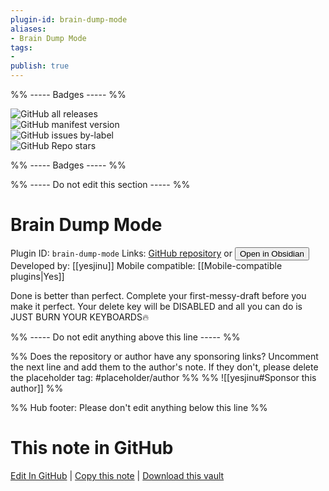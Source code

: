 ```yaml
---
plugin-id: brain-dump-mode
aliases:
- Brain Dump Mode
tags: 
- 
publish: true
---
```


%% ----- Badges ----- %%

![GitHub all releases](https://img.shields.io/github/downloads/yesjinu/brain-dump-mode/total?color=573E7A&logo=github&style=for-the-badge)   
![GitHub manifest version](https://img.shields.io/github/manifest-json/v/yesjinu/brain-dump-mode?color=573E7A&logo=github&style=for-the-badge)   
![GitHub issues by-label](https://img.shields.io/github/issues/yesjinu/brain-dump-mode/help%20wanted?color=573E7A&logo=github&style=for-the-badge)   
![GitHub Repo stars](https://img.shields.io/github/stars/yesjinu/brain-dump-mode?color=573E7A&logo=github&style=for-the-badge)

%% ----- Badges ----- %%

%% ----- Do not edit this section ----- %%

# Brain Dump Mode

Plugin ID: `brain-dump-mode`
Links: [GitHub repository](https://github.com/yesjinu/brain-dump-mode) or [<button id=HH>Open in Obsidian</button>](obsidian://show-plugin?id=brain-dump-mode)
Developed by: [[yesjinu]]
Mobile compatible: [[Mobile-compatible plugins|Yes]]

Done is better than perfect. Complete your first-messy-draft before you make it perfect. Your delete key will be DISABLED and all you can do is JUST BURN YOUR KEYBOARDS🔥

%% ----- Do not edit anything above this line ----- %% 

%% Does the repository or author have any sponsoring links? Uncomment the next line and add them to the author's note. If they don't, please delete the placeholder tag: #placeholder/author %%
%% ![[yesjinu#Sponsor this author]] %%

%% Hub footer: Please don't edit anything below this line %%

# This note in GitHub

<span class="git-footer">[Edit In GitHub](https://github.dev/obsidian-community/obsidian-hub/blob/main/02%20-%20Community%20Expansions/02.05%20All%20Community%20Expansions/Plugins/brain-dump-mode.md "git-hub-edit-note") | [Copy this note](https://raw.githubusercontent.com/obsidian-community/obsidian-hub/main/02%20-%20Community%20Expansions/02.05%20All%20Community%20Expansions/Plugins/brain-dump-mode.md "git-hub-copy-note") | [Download this vault](https://github.com/obsidian-community/obsidian-hub/archive/refs/heads/main.zip "git-hub-download-vault") </span>
